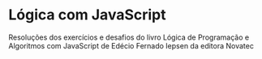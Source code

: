 # Lógica com JavaScript

<p>Resoluções dos exercícios e desafios do livro Lógica de Programação e Algoritmos com JavaScript de Edécio Fernado Iepsen da editora Novatec</p>

